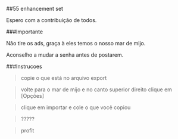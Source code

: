 ##55 enhancement set

Espero com a contribuição de todos.

###Importante

Não tire os ads, graça à eles temos o nosso mar de mijo.

Aconselho a mudar a senha antes de postarem.

###Instrucoes

>copie o que está no arquivo export

>volte para o mar de mijo e no canto superior direito clique em [Opções]

>clique em importar e cole o que você copiou

>?????

>profit

